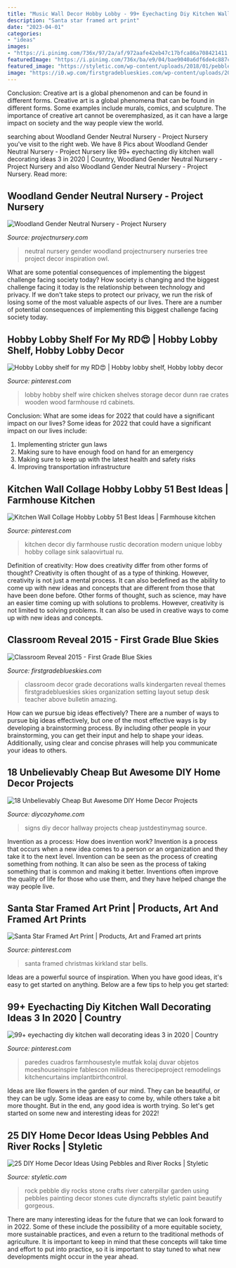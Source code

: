 ```yaml
---
title: "Music Wall Decor Hobby Lobby - 99+ Eyechacting Diy Kitchen Wall Decorating Ideas 3 In 2020"
description: "Santa star framed art print"
date: "2023-04-01"
categories:
- "ideas"
images:
- "https://i.pinimg.com/736x/97/2a/af/972aafe42eb47c17bfca86a708421411.jpg"
featuredImage: "https://i.pinimg.com/736x/ba/e9/04/bae9040a6df6de4c887c820160009498.jpg"
featured_image: "https://styletic.com/wp-content/uploads/2018/01/pebbles-rocks-diy/14-pebbles-rocks-diy-ideas-tutorials.jpg"
image: "https://i0.wp.com/firstgradeblueskies.com/wp-content/uploads/2015/08/IMG_9394.jpg"
---
```



Conclusion: Creative art is a global phenomenon and can be found in different forms.
Creative art is a global phenomena that can be found in different forms. Some examples include murals, comics, and sculpture. The importance of creative art cannot be overemphasized, as it can have a large impact on society and the way people view the world.

	

		
searching about Woodland Gender Neutral Nursery - Project Nursery you've visit to the right web. We have 8 Pics about Woodland Gender Neutral Nursery - Project Nursery like 99+ eyechacting diy kitchen wall decorating ideas 3 in 2020 | Country, Woodland Gender Neutral Nursery - Project Nursery and also Woodland Gender Neutral Nursery - Project Nursery. Read more:
		
    
## Woodland Gender Neutral Nursery - Project Nursery

<img loading=lazy src="https://projectnursery.com/wp-content/uploads/2017/05/Nursery5.jpg" onerror="this.onerror=null;this.src='https://tse3.mm.bing.net/th?id=OIP.EGOl4v_LtzxA8yPePgVbHwEgDY&amp;pid=15.1';" alt="Woodland Gender Neutral Nursery - Project Nursery">

_Source: projectnursery.com_

>neutral nursery gender woodland projectnursery nurseries tree project decor inspiration owl. 

	

What are some potential consequences of implementing the biggest challenge facing society today?
How society is changing and the biggest challenge facing it today is the relationship between technology and privacy. If we don't take steps to protect our privacy, we run the risk of losing some of the most valuable aspects of our lives. There are a number of potential consequences of implementing this biggest challenge facing society today.

    
## Hobby Lobby Shelf For My RD😍 | Hobby Lobby Shelf, Hobby Lobby Decor

<img loading=lazy src="https://i.pinimg.com/736x/ba/e9/04/bae9040a6df6de4c887c820160009498.jpg" onerror="this.onerror=null;this.src='https://tse2.mm.bing.net/th?id=OIP.TKGJFzSU6GNj_6PMFdjEIgHaFj&amp;pid=15.1';" alt="Hobby Lobby shelf for my RD😍 | Hobby lobby shelf, Hobby lobby decor">

_Source: pinterest.com_

>lobby hobby shelf wire chicken shelves storage decor dunn rae crates wooden wood farmhouse rd cabinets. 

	

Conclusion: What are some ideas for 2022 that could have a significant impact on our lives?
Some ideas for 2022 that could have a significant impact on our lives include: 
1. Implementing stricter gun laws 
2. Making sure to have enough food on hand for an emergency 
3. Making sure to keep up with the latest health and safety risks 
4. Improving transportation infrastructure 

    
## Kitchen Wall Collage Hobby Lobby 51 Best Ideas | Farmhouse Kitchen

<img loading=lazy src="https://i.pinimg.com/originals/44/ad/d9/44add9dd4943a11c5a91013ed83695e3.jpg" onerror="this.onerror=null;this.src='https://tse1.mm.bing.net/th?id=OIP.HFwm2nD6lw85x7045eZH2wAAAA&amp;pid=15.1';" alt="Kitchen Wall Collage Hobby Lobby 51 Best Ideas | Farmhouse kitchen">

_Source: pinterest.com_

>kitchen decor diy farmhouse rustic decoration modern unique lobby hobby collage sink salaovirtual ru. 

	

Definition of creativity: How does creativity differ from other forms of thought?
Creativity is often thought of as a type of thinking. However, creativity is not just a mental process. It can also bedefined as the ability to come up with new ideas and concepts that are different from those that have been done before. Other forms of thought, such as science, may have an easier time coming up with solutions to problems. However, creativity is not limited to solving problems. It can also be used in creative ways to come up with new ideas and concepts.

    
## Classroom Reveal 2015 - First Grade Blue Skies

<img loading=lazy src="https://i0.wp.com/firstgradeblueskies.com/wp-content/uploads/2015/08/IMG_9394.jpg" onerror="this.onerror=null;this.src='https://tse1.mm.bing.net/th?id=OIP.vPr9X_1i-aJEFurAgDyjnwHaLH&amp;pid=15.1';" alt="Classroom Reveal 2015 - First Grade Blue Skies">

_Source: firstgradeblueskies.com_

>classroom decor grade decorations walls kindergarten reveal themes firstgradeblueskies skies organization setting layout setup desk teacher above bulletin amazing. 

	

How can we pursue big ideas effectively?
There are a number of ways to pursue big ideas effectively, but one of the most effective ways is by developing a brainstorming process. By including other people in your brainstorming, you can get their input and help to shape your ideas. Additionally, using clear and concise phrases will help you communicate your ideas to others.

    
## 18 Unbelievably Cheap But Awesome DIY Home Decor Projects

<img loading=lazy src="https://diycozyhome.com/wp-content/uploads/2016/06/hallway-signs.jpg" onerror="this.onerror=null;this.src='https://tse1.mm.bing.net/th?id=OIP.WK8xketsEFEGkRZhZe0H6gHaLH&amp;pid=15.1';" alt="18 Unbelievably Cheap But Awesome DIY Home Decor Projects">

_Source: diycozyhome.com_

>signs diy decor hallway projects cheap justdestinymag source. 

	

Invention as a process: How does invention work?
Invention is a process that occurs when a new idea comes to a person or an organization and they take it to the next level. Invention can be seen as the process of creating something from nothing. It can also be seen as the process of taking something that is common and making it better. Inventions often improve the quality of life for those who use them, and they have helped change the way people live.

    
## Santa Star Framed Art Print | Products, Art And Framed Art Prints

<img loading=lazy src="https://s-media-cache-ak0.pinimg.com/736x/6d/9c/9d/6d9c9d3c1e3b092d898599b683dd2534.jpg" onerror="this.onerror=null;this.src='https://tse1.mm.bing.net/th?id=OIP.tSI4Bjd8m_Vg41wXoa5Z9wHaHa&amp;pid=15.1';" alt="Santa Star Framed Art Print | Products, Art and Framed art prints">

_Source: pinterest.com_

>santa framed christmas kirkland star bells. 

	

Ideas are a powerful source of inspiration. When you have good ideas, it's easy to get started on anything. Below are a few tips to help you get started: 

    
## 99+ Eyechacting Diy Kitchen Wall Decorating Ideas 3 In 2020 | Country

<img loading=lazy src="https://i.pinimg.com/736x/97/2a/af/972aafe42eb47c17bfca86a708421411.jpg" onerror="this.onerror=null;this.src='https://tse1.mm.bing.net/th?id=OIP.vEMB-v50KeWBvXivmbHnygHaJ3&amp;pid=15.1';" alt="99+ eyechacting diy kitchen wall decorating ideas 3 in 2020 | Country">

_Source: pinterest.com_

>paredes cuadros farmhousestyle mutfak kolaj duvar objetos moeshouseinspire fablescon milideas therecipeproject remodelings kitchencurtains implantbirthcontrol. 

	

Ideas are like flowers in the garden of our mind. They can be beautiful, or they can be ugly. Some ideas are easy to come by, while others take a bit more thought. But in the end, any good idea is worth trying. So let's get started on some new and interesting ideas for 2022!

    
## 25 DIY Home Decor Ideas Using Pebbles And River Rocks | Styletic

<img loading=lazy src="https://styletic.com/wp-content/uploads/2018/01/pebbles-rocks-diy/14-pebbles-rocks-diy-ideas-tutorials.jpg" onerror="this.onerror=null;this.src='https://tse4.mm.bing.net/th?id=OIP.qngsfwwdRc187osY3WiS_gHaNo&amp;pid=15.1';" alt="25 DIY Home Decor Ideas Using Pebbles and River Rocks | Styletic">

_Source: styletic.com_

>rock pebble diy rocks stone crafts river caterpillar garden using pebbles painting decor stones cute diyncrafts styletic paint beautify gorgeous. 

	

There are many interesting ideas for the future that we can look forward to in 2022. Some of these include the possibility of a more equitable society, more sustainable practices, and even a return to the traditional methods of agriculture. It is important to keep in mind that these concepts will take time and effort to put into practice, so it is important to stay tuned to what new developments might occur in the year ahead.

